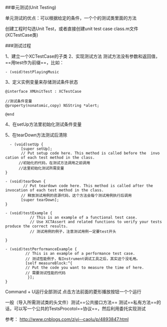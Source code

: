 ##单元测试(Unit Testing)

单元测试的优点：可以根据给定的条件，一个个的测试类里面的方法

创建工程时勾选Unit Test，或者直接创建unit test case class.m文件(XCTestCase类)

###测试过程

1、建立一个XCTestCase的子类
2、实现测试方法
测试方法没有参数和返回值，==用test作为前缀==，比如：
```
- (void)testPlayingMusic
```

3、定义实例变量来存储测试条件状态

```
@interface XMUnitTest : XCTestCase

//测试条件变量
@property(nonatomic,copy) NSString *alert;

@end
```

4、在setUp方法里初始化测试条件变量

5、在tearDown方法测试后清除


```
  - (void)setUp {
       [super setUp];
       // Put setup code here. This method is called before the  invo cation of each test method in the class.
      //初始化的代码，在测试方法调用之前调用
      //这里初始化测试所需变量
}

- (void)tearDown {
        // Put teardown code here. This method is called after the invocation of each test method in the class.
       // 释放测试用例的资源代码，这个方法会每个测试用例执行后调用
       [super tearDown];
}

- (void)testExample {
           // This is an example of a functional test case.
           // Use XCTAssert and related functions to verify your tests produce the correct results.
           // 测试用例的例子，注意测试用例一定要test开头

}

- (void)testPerformanceExample {
         // This is an example of a performance test case.
         // 测试性能例子，有Instrument调试工具之后，其实这个没毛用。
         [self measureBlock:^{
         // Put the code you want to measure the time of here.
         // 需要测试性能的代码
          }];
}
```

 Command + U运行全部测试
 点击方法前面的菱形播放按钮一个个运行
 
一般（导入所需测试类的头文件）测试==公共接口方法==
测试==私有方法==的话，可以写一个公共的TestsProcotol==协议==，然后利用委托实现测试


参考：
http://www.cnblogs.com/ziyi--caolu/p/4893847.html
